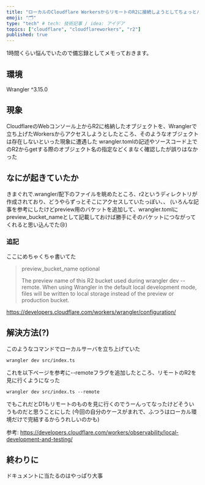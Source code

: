 ```yaml
---
title: "ローカルのCloudflare WorkersからリモートのR2に接続しようとしてちょっとハマった"
emoji: "🗂"
type: "tech" # tech: 技術記事 / idea: アイデア
topics: ["cloudflare", "cloudflareworkers", "r2"]
published: true
---
```


1時間くらい悩んでいたので備忘録としてメモっておきます。

## 環境
Wrangler ^3.15.0

## 現象
CloudflareのWebコンソール上からR2に格納したオブジェクトを、Wranglerで立ち上げたWorkersからアクセスしようとしたところ、そのようなオブジェクトは存在しないといった現象に遭遇した
wrangler.tomlの記述やソースコード上でのR2からgetする際のオブジェクト名の指定などくまなく確認したが誤りはなかった

## なにが起きていたか
きまぐれで.wrangler/配下のファイルを眺めたところ、r2というディレクトリが作成されており、どうやらずっとそこにアクセスしていたっぽい、、
(いろんな記事を参考にしたけどpreview用のバケットを追加して、wrangler.tomlにpreview_bucket_nameとして記載しておけば勝手にそのバケットにつながってくれると思い込んでた😢)

### 追記
ここにめちゃくちゃ書いてた
>preview_bucket_name  optional
>
>The preview name of this R2 bucket used during wrangler dev --remote.
When using Wrangler in the default local development mode, files will be written to local storage instead of the preview or production bucket.

https://developers.cloudflare.com/workers/wrangler/configuration/

## 解決方法(?)
このようなコマンドでローカルサーバを立ち上げていた
```
wrangler dev src/index.ts
```

これを以下ページを参考に--remoteフラグを追加したところ、リモートのR2を見に行くようになった
```
wrangler dev src/index.ts --remote
```

でもこれだとD1もリモートのものを見に行くのでうーんってなったけどそういうものだと思うことにした
(今回の自分のケースがまれで、ふつうはローカル環境だけで完結するからうれしいのかも)

参考: https://developers.cloudflare.com/workers/observability/local-development-and-testing/

## 終わりに
ドキュメントに当たるのはやっぱり大事
